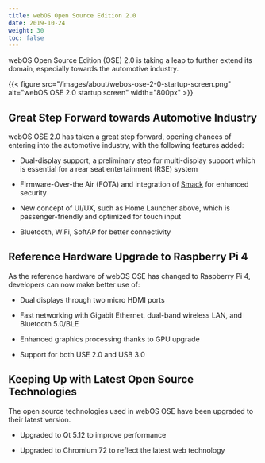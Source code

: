 ```yaml
---
title: webOS Open Source Edition 2.0
date: 2019-10-24
weight: 30
toc: false
---
```


webOS Open Source Edition (OSE) 2.0 is taking a leap to further extend its domain, especially towards the automotive industry.

{{< figure src="/images/about/webos-ose-2-0-startup-screen.png" alt="webOS OSE 2.0 startup screen" width="800px" >}}

## Great Step Forward towards Automotive Industry

webOS OSE 2.0 has taken a great step forward, opening chances of entering into the automotive industry, with the following features added:

* Dual-display support, a preliminary step for multi-display support which is essential for a rear seat entertainment (RSE) system

* Firmware-Over-the Air (FOTA) and integration of [Smack](https://en.wikipedia.org/wiki/Smack_(software)) for enhanced security

* New concept of UI/UX, such as Home Launcher above, which is passenger-friendly and optimized for touch input

* Bluetooth, WiFi, SoftAP for better connectivity

## Reference Hardware Upgrade to Raspberry Pi 4

As the reference hardware of webOS OSE has changed to Raspberry Pi 4, developers can now make better use of:

* Dual displays through two micro HDMI ports

* Fast networking with Gigabit Ethernet, dual-band wireless LAN, and Bluetooth 5.0/BLE

* Enhanced graphics processing thanks to GPU upgrade

* Support for both USE 2.0 and USB 3.0

## Keeping Up with Latest Open Source Technologies

The open source technologies used in webOS OSE have been upgraded to their latest version.

* Upgraded to Qt 5.12 to improve performance

* Upgraded to Chromium 72 to reflect the latest web technology
